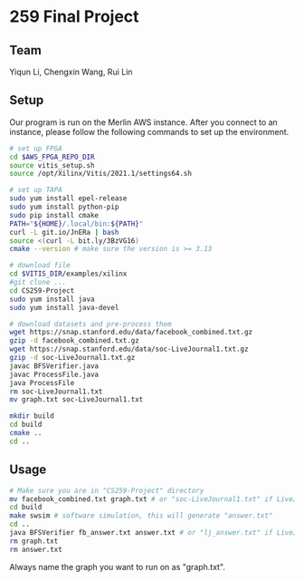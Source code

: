 # 259 Final Project

## Team
Yiqun Li, Chengxin Wang, Rui Lin

## Setup
Our program is run on the Merlin AWS instance. After you connect to an instance, please follow the following commands to set up the environment.
```bash
# set up FPGA
cd $AWS_FPGA_REPO_DIR
source vitis_setup.sh
source /opt/Xilinx/Vitis/2021.1/settings64.sh

# set up TAPA
sudo yum install epel-release
sudo yum install python-pip
sudo pip install cmake
PATH="${HOME}/.local/bin:${PATH}"
curl -L git.io/JnERa | bash
source <(curl -L bit.ly/3BzVG16)
cmake --version # make sure the version is >= 3.13

# download file
cd $VITIS_DIR/examples/xilinx
#git clone ...
cd CS259-Project
sudo yum install java
sudo yum install java-devel

# download datasets and pre-process them
wget https://snap.stanford.edu/data/facebook_combined.txt.gz
gzip -d facebook_combined.txt.gz
wget https://snap.stanford.edu/data/soc-LiveJournal1.txt.gz
gzip -d soc-LiveJournal1.txt.gz
javac BFSVerifier.java
javac ProcessFile.java
java ProcessFile
rm soc-LiveJournal1.txt
mv graph.txt soc-LiveJournal1.txt

mkdir build
cd build
cmake ..
cd ..
````

## Usage
```bash
# Make sure you are in "CS259-Project" directory
mv facebook_combined.txt graph.txt # or "soc-LiveJournal1.txt" if LiveJournal
cd build
make swsim # software simulation, this will generate "answer.txt"
cd ..
java BFSVerifier fb_answer.txt answer.txt # or "lj_answer.txt" if LiveJournal. It should say "PASS!"
rm graph.txt
rm answer.txt
```
Always name the graph you want to run on as "graph.txt".